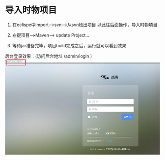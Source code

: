 # 导入时物项目

1. 在eclispe中import-->svn-->从svn检出项目 以此往后面操作，导入时物项目

2. 右键项目-->Maven--> update Project...  

3. 等待jar准备完毕，项目build完成之后，运行就可以看到效果

后台登录效果：(访问后台地址 /admin/login )<br/>
![效果](/imgs/20160216155954.png)